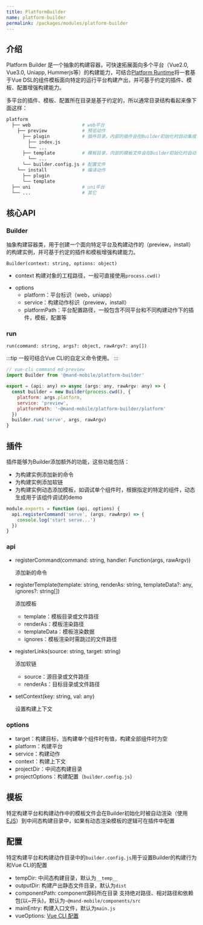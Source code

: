 ```yaml
---
title: PlatformBuilder
name: platform-builder
permalink: /packages/modules/platform-builder
---
```


## 介绍

Platform Builder 是一个抽象的构建容器，可快速拓展面向多个平台（Vue2.0, Vue3.0, Uniapp, Hummerjs等）的构建能力，可结合[Platform Runtime](/mand-mobile/packages/modules/platform-builder/)将一套基于Vue DSL的组件模板面向特定的运行平台构建产出，并可基于约定的插件、模板、配置增强构建能力。

多平台的插件、模板、配置所在目录是基于约定的，所以通常目录结构看起来像下面这样：

```sh
platform
  ├── web                   # web平台
    ├── preview             # 预览动作
      ├── plugin            # 插件目录，内部的插件会在Builder初始化时自动集成
        ├── index.js
        └── ... 
      ├── template          # 模板目录，内部的模板文件会在Builder初始化时自动复制到设定的中间态构建目录
        └── ... 
      └── builder.config.js # 配置文件
    └── install             # 编译动作
      ├── plugin     
      └── template   
  ├── uni                   # uni平台
  └── ...                   # 其它
```

## 核心API

### Builder

抽象构建容器类，用于创建一个面向特定平台及构建动作的（preview，install）的构建实例，并可基于约定的插件和模板增强构建能力。

`Builder(context: string, options: object)`

* context 
  构建对象的工程路径，一般可直接使用`process.cwd()`

- options
  - platform：平台标识（web，uniapp）
  - service：构建动作标识（preview，install）
  - platformPath：平台配置路径，一般包含不同平台和不同构建动作下的插件，模板，配置等

### run

`run(command: string, args?: object, rawArgv?: any[])`

:::tip
一般可结合Vue CLI的自定义命令使用。
:::

```js
// vue-cli command md-preview 
import Builder from '@mand-mobile/platform-builder'

export = (api: any) => async (args: any, rawArgv: any) => {
  const builder = new Builder(process.cwd(), {
    platform: args.platform,
    service: 'preview',
    platformPath: '~@mand-mobile/platform-builder/platform'
  })
  builder.run('serve', args, rawArgv)
}
```

## 插件

插件能够为Builder添加额外的功能，这些功能包括：

- 为构建实例添加新的命令
- 为构建实例添加软链
- 为构建实例动态添加模板，如调试单个组件时，根据指定的特定的组件，动态生成用于该组件调试的demo

```js
module.exports = function (api, options) {
  api.registerCommand('serve', (args, rawArgv) => {
    console.log('start serve...')
  })
}
```

### api

* registerCommand(command: string, handler: Function(args, rawArgv))

  添加新的命令

* registerTemplate(template: string, renderAs: string, templateData?: any, ignores?: string[])

  添加模板

  - template：模板目录或文件路径
  - renderAs：模板渲染路径
  - templateData：模板渲染数据
  - ignores：模板渲染时需跳过的文件路径

* registerLinks(source: string, target: string)

  添加软链

  - source：源目录或文件路径
  - renderAs：目标目录或文件路径

* setContext(key: string, val: any) 

  设置构建上下文

### options

* target：构建目标，当构建单个组件时有值，构建全部组件时为空
* platform：构建平台
* service：构建动作
* context：构建上下文
* projectDir：中间态构建目录
* projectOptions：构建配置（`builder.config.js`）

## 模板

特定构建平台和构建动作中的模板文件会在Builder初始化时被自动渲染（使用[EJS](https://github.com/mde/ejs)）到中间态构建目录中，如果有动态渲染模板的逻辑可在插件中配置

## 配置

特定构建平台和构建动作目录中的`builder.config.js`用于设置Builder的构建行为和Vue CLI的配置

* tempDir: 中间态构建目录，默认为`__temp__`
* outputDir: 构建产出静态文件目录，默认为`dist`
* componentPath: component源码所在目录 支持绝对路径、相对路径和依赖包(以~开头)，默认为`~@mand-mobile/components/src`
* mainEntry: 构建入口文件，默认为`main.js`
* vueOptions: [Vue CLI 配置](https://cli.vuejs.org/zh/config/#%E5%85%A8%E5%B1%80-cli-%E9%85%8D%E7%BD%AE)


